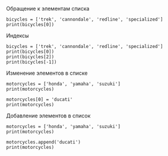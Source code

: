 Обращение к элементам списка
```
bicycles = ['trek', 'cannondale', 'redline', 'specialized']
print(bicycles[0])
```
Индексы
```
bicycles = ['trek', 'cannondale', 'redline', 'specialized']
print(bicycles[0])
print(bicycles[2])
print(bicycles[-1])
```

Изменение элементов в списке
```
motorcycles = ['honda', 'yamaha', 'suzuki']
print(motorcycles)

motorcycles[0] = 'ducati'
print(motorcycles)
```
Добавление элементов в список
```
motorcycles = ['honda', 'yamaha', 'suzuki']
print(motorcycles)

motorcycles.append('ducati')
print(motorcycles)
```
